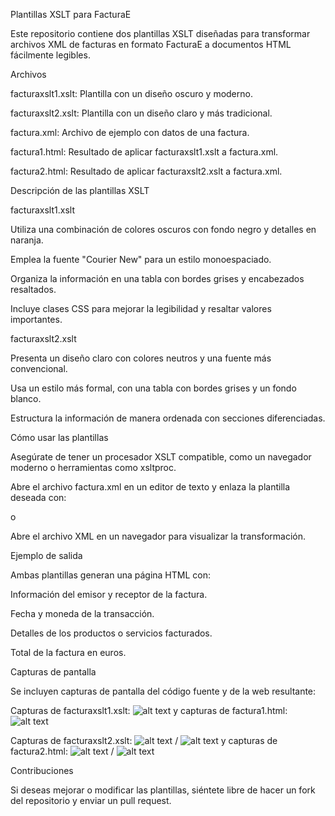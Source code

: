 Plantillas XSLT para FacturaE

Este repositorio contiene dos plantillas XSLT diseñadas para transformar archivos XML de facturas en formato FacturaE a documentos HTML fácilmente legibles.

Archivos

facturaxslt1.xslt: Plantilla con un diseño oscuro y moderno.

facturaxslt2.xslt: Plantilla con un diseño claro y más tradicional.

factura.xml: Archivo de ejemplo con datos de una factura.

factura1.html: Resultado de aplicar facturaxslt1.xslt a factura.xml.

factura2.html: Resultado de aplicar facturaxslt2.xslt a factura.xml.

Descripción de las plantillas XSLT

facturaxslt1.xslt

Utiliza una combinación de colores oscuros con fondo negro y detalles en naranja.

Emplea la fuente "Courier New" para un estilo monoespaciado.

Organiza la información en una tabla con bordes grises y encabezados resaltados.

Incluye clases CSS para mejorar la legibilidad y resaltar valores importantes.

facturaxslt2.xslt

Presenta un diseño claro con colores neutros y una fuente más convencional.

Usa un estilo más formal, con una tabla con bordes grises y un fondo blanco.

Estructura la información de manera ordenada con secciones diferenciadas.

Cómo usar las plantillas

Asegúrate de tener un procesador XSLT compatible, como un navegador moderno o herramientas como xsltproc.

Abre el archivo factura.xml en un editor de texto y enlaza la plantilla deseada con:

<?xml-stylesheet type="text/xsl" href="facturaxslt1.xslt"?>

o

<?xml-stylesheet type="text/xsl" href="facturaxslt2.xslt"?>

Abre el archivo XML en un navegador para visualizar la transformación.

Ejemplo de salida

Ambas plantillas generan una página HTML con:

Información del emisor y receptor de la factura.

Fecha y moneda de la transacción.

Detalles de los productos o servicios facturados.

Total de la factura en euros.

Capturas de pantalla

Se incluyen capturas de pantalla del código fuente y de la web resultante:

Capturas de facturaxslt1.xslt: ![alt text](image.png) 
y capturas de factura1.html: ![alt text](image-1.png)

Capturas de facturaxslt2.xslt: ![alt text](image-2.png) / ![alt text](image-3.png) 
y capturas de factura2.html: ![alt text](image-4.png) / ![alt text](image-5.png)


Contribuciones

Si deseas mejorar o modificar las plantillas, siéntete libre de hacer un fork del repositorio y enviar un pull request.
